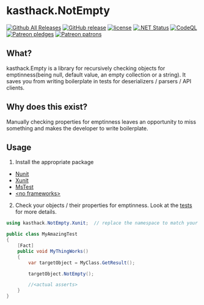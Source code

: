 # kasthack.NotEmpty

[![Github All Releases](https://img.shields.io/github/downloads/kasthack-labs/kasthack.NotEmpty/total.svg)](https://github.com/kasthack-labs/kasthack.NotEmpty/releases/latest)
[![GitHub release](https://img.shields.io/github/release/kasthack-labs/kasthack.NotEmpty.svg)](https://github.com/kasthack-labs/kasthack.NotEmpty/releases/latest)
[![license](https://img.shields.io/github/license/kasthack-labs/kasthack.NotEmpty.svg)](LICENSE)
[![.NET Status](https://github.com/kasthack-labs/kasthack.NotEmpty/workflows/.NET/badge.svg)](https://github.com/kasthack-labs/kasthack.NotEmpty/actions?query=workflow%3A.NET)
[![CodeQL](https://github.com/kasthack-labs/kasthack.NotEmpty/workflows/CodeQL/badge.svg)](https://github.com/kasthack-labs/kasthack.NotEmpty/actions?query=workflow%3ACodeQL)
[![Patreon pledges](https://img.shields.io/endpoint.svg?url=https%3A%2F%2Fshieldsio-patreon.vercel.app%2Fapi%3Fusername%3Dkasthack%26type%3Dpledges&style=flat)](https://patreon.com/kasthack)
[![Patreon patrons](https://img.shields.io/endpoint.svg?url=https%3A%2F%2Fshieldsio-patreon.vercel.app%2Fapi%3Fusername%3Dkasthack%26type%3Dpatrons&style=flat)](https://patreon.com/kasthack)

## What?

kasthack.Empty is a library for recursively checking objects for emptinness(being null, default value, an empty collection or a string). It saves you from writing boilerplate in tests for deserializers / parsers / API clients.

## Why does this exist?

Manually checking properties for emptinness leaves an opportunity to miss something and makes the developer to write boilerplate.

## Usage

1. Install the appropriate package

* [Nunit](https://www.nuget.org/packages/kasthack.NotEmpty.Nunit/)
* [Xunit](https://www.nuget.org/packages/kasthack.NotEmpty.Xunit/)
* [MsTest](https://www.nuget.org/packages/kasthack.NotEmpty.MsTest/)
* [&lt;no frameworks&gt;](https://www.nuget.org/packages/kasthack.NotEmpty.Raw/)

2. Check your objects / their properties for emptinness. Look at the <a href="src/kasthack.NotEmpty.Tests/NotEmptyTestBase.cs">tests</a> for more details.

````csharp
using kasthack.NotEmpty.Xunit;  // replace the namespace to match your test framework

public class MyAmazingTest
{
    [Fact]
    public void MyThingWorks()
    {
        var targetObject = MyClass.GetResult();

        targetObject.NotEmpty();

        //<actual asserts>
    }
}
````
